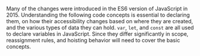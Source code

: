 Many of the changes were introduced in the ES6 version of JavaScript in 2015. Understanding the following code concepts is essential to declaring them, on how their accessibility changes based on where they are created, and the various types of data they can hold. `var`, `let`, and `const` are all used to declare variables in JavaScript. Since they differ significantly in scope, reassignment rules, and hoisting behavior will need to cover the basic concepts.
